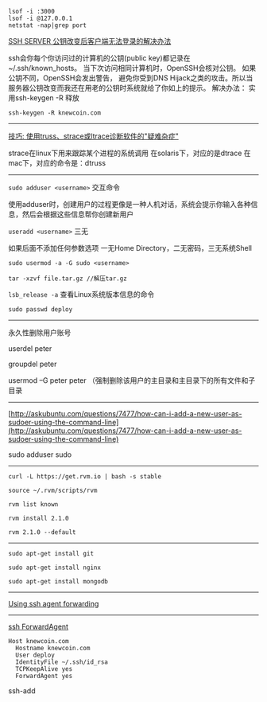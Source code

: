 ```
lsof -i :3000
lsof -i @127.0.0.1
netstat -nap|grep port
```

[SSH SERVER 公钥改变后客户端无法登录的解决办法](http://www.linuxbyte.org/ssh-server-gong-yue-gai-bian-hou-ke-hu-duan-wu-fa-deng-lu-de-jie-jue-ban-fa.html)

ssh会你每个你访问过的计算机的公钥(public key)都记录在~/.ssh/known_hosts。
当下次访问相同计算机时，OpenSSH会核对公钥。
如果公钥不同，OpenSSH会发出警告， 避免你受到DNS Hijack之类的攻击。所以当服务器公钥改变而我还在用老的公钥时系统就给了你如上的提示。
解决办法：
实用ssh-keygen -R 释放

```ssh-keygen -R knewcoin.com```

***

[技巧: 使用truss、strace或ltrace诊断软件的"疑难杂症"](http://www.ibm.com/developerworks/cn/linux/l-tsl/)

strace在linux下用来跟踪某个进程的系统调用
在solaris下，对应的是dtrace
在mac下，对应的命令是：dtruss

***

`sudo adduser <username>` 交互命令

使用adduser时，创建用户的过程更像是一种人机对话，系统会提示你输入各种信息，然后会根据这些信息帮你创建新用户

`useradd <username>` 三无

如果后面不添加任何参数选项 一无Home Directory，二无密码，三无系统Shell

`sudo usermod -a -G sudo <username>`

`tar -xzvf file.tar.gz //解压tar.gz`

`lsb_release -a` 查看Linux系统版本信息的命令

`sudo passwd deploy`

***

永久性删除用户账号

userdel peter

groupdel peter

usermod –G peter peter （强制删除该用户的主目录和主目录下的所有文件和子目录

***

[http://askubuntu.com/questions/7477/how-can-i-add-a-new-user-as-sudoer-using-the-command-line](http://askubuntu.com/questions/7477/how-can-i-add-a-new-user-as-sudoer-using-the-command-line)

sudo adduser <username> sudo

***

`curl -L https://get.rvm.io | bash -s stable`

`source ~/.rvm/scripts/rvm`

`rvm list known`

`rvm install 2.1.0`

`rvm 2.1.0 --default`

***

`sudo apt-get install git`

`sudo apt-get install nginx`

`sudo apt-get install mongodb`

***


[Using ssh agent forwarding](https://help.github.com/articles/using-ssh-agent-forwarding)

***

[ssh ForwardAgent](https://help.github.com/articles/using-ssh-agent-forwarding)

```
Host knewcoin.com
  Hostname knewcoin.com
  User deploy
  IdentityFile ~/.ssh/id_rsa
  TCPKeepAlive yes
  ForwardAgent yes

```

 ssh-add
